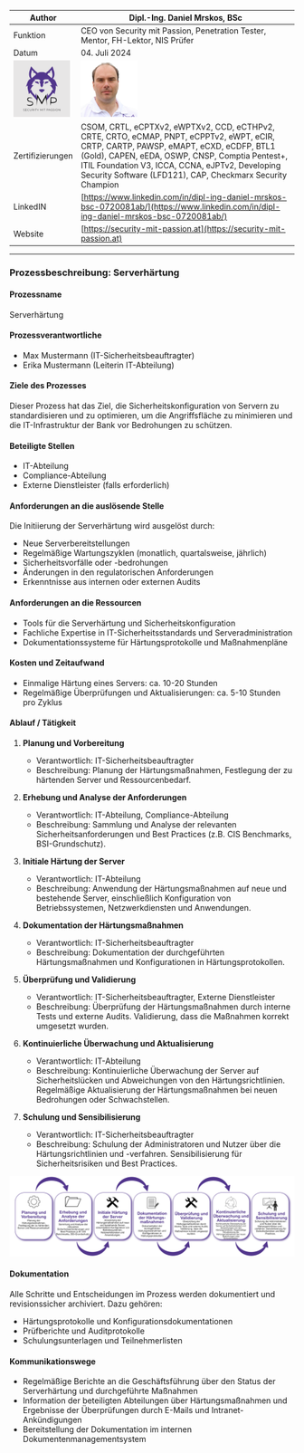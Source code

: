 | Author | Dipl.-Ing. Daniel Mrskos, BSc |  
|--------|---------------------------------------------------------------|   
| Funktion | CEO von Security mit Passion, Penetration Tester, Mentor, FH-Lektor, NIS Prüfer |                               
| Datum  | 04. Juli 2024                                                 |
| <img src="SMP_LOGO.png" alt="Firmenlogo" width="100"/>    | <img src="daniel.jpeg" alt="Author" width="100"/>                         |                                              |
| Zertifizierungen  | CSOM, CRTL, eCPTXv2, eWPTXv2, CCD, eCTHPv2, CRTE, CRTO, eCMAP, PNPT, eCPPTv2, eWPT, eCIR, CRTP, CARTP, PAWSP, eMAPT, eCXD, eCDFP, BTL1 (Gold), CAPEN, eEDA, OSWP, CNSP, Comptia Pentest+, ITIL Foundation V3, ICCA, CCNA, eJPTv2, Developing Security Software (LFD121), CAP, Checkmarx Security Champion                                         |
| LinkedIN  | [https://www.linkedin.com/in/dipl-ing-daniel-mrskos-bsc-0720081ab/](https://www.linkedin.com/in/dipl-ing-daniel-mrskos-bsc-0720081ab/)  
| Website  | [https://security-mit-passion.at](https://security-mit-passion.at)  

---

### Prozessbeschreibung: Serverhärtung

#### Prozessname
Serverhärtung

#### Prozessverantwortliche
- Max Mustermann (IT-Sicherheitsbeauftragter)
- Erika Mustermann (Leiterin IT-Abteilung)

#### Ziele des Prozesses
Dieser Prozess hat das Ziel, die Sicherheitskonfiguration von Servern zu standardisieren und zu optimieren, um die Angriffsfläche zu minimieren und die IT-Infrastruktur der Bank vor Bedrohungen zu schützen.

#### Beteiligte Stellen
- IT-Abteilung
- Compliance-Abteilung
- Externe Dienstleister (falls erforderlich)

#### Anforderungen an die auslösende Stelle
Die Initiierung der Serverhärtung wird ausgelöst durch:
- Neue Serverbereitstellungen
- Regelmäßige Wartungszyklen (monatlich, quartalsweise, jährlich)
- Sicherheitsvorfälle oder -bedrohungen
- Änderungen in den regulatorischen Anforderungen
- Erkenntnisse aus internen oder externen Audits

#### Anforderungen an die Ressourcen
- Tools für die Serverhärtung und Sicherheitskonfiguration
- Fachliche Expertise in IT-Sicherheitsstandards und Serveradministration
- Dokumentationssysteme für Härtungsprotokolle und Maßnahmenpläne

#### Kosten und Zeitaufwand
- Einmalige Härtung eines Servers: ca. 10-20 Stunden
- Regelmäßige Überprüfungen und Aktualisierungen: ca. 5-10 Stunden pro Zyklus

#### Ablauf / Tätigkeit

1. **Planung und Vorbereitung**
   - Verantwortlich: IT-Sicherheitsbeauftragter
   - Beschreibung: Planung der Härtungsmaßnahmen, Festlegung der zu härtenden Server und Ressourcenbedarf.

2. **Erhebung und Analyse der Anforderungen**
   - Verantwortlich: IT-Abteilung, Compliance-Abteilung
   - Beschreibung: Sammlung und Analyse der relevanten Sicherheitsanforderungen und Best Practices (z.B. CIS Benchmarks, BSI-Grundschutz).

3. **Initiale Härtung der Server**
   - Verantwortlich: IT-Abteilung
   - Beschreibung: Anwendung der Härtungsmaßnahmen auf neue und bestehende Server, einschließlich Konfiguration von Betriebssystemen, Netzwerkdiensten und Anwendungen.

4. **Dokumentation der Härtungsmaßnahmen**
   - Verantwortlich: IT-Sicherheitsbeauftragter
   - Beschreibung: Dokumentation der durchgeführten Härtungsmaßnahmen und Konfigurationen in Härtungsprotokollen.

5. **Überprüfung und Validierung**
   - Verantwortlich: IT-Sicherheitsbeauftragter, Externe Dienstleister
   - Beschreibung: Überprüfung der Härtungsmaßnahmen durch interne Tests und externe Audits. Validierung, dass die Maßnahmen korrekt umgesetzt wurden.

6. **Kontinuierliche Überwachung und Aktualisierung**
   - Verantwortlich: IT-Abteilung
   - Beschreibung: Kontinuierliche Überwachung der Server auf Sicherheitslücken und Abweichungen von den Härtungsrichtlinien. Regelmäßige Aktualisierung der Härtungsmaßnahmen bei neuen Bedrohungen oder Schwachstellen.

7. **Schulung und Sensibilisierung**
   - Verantwortlich: IT-Sicherheitsbeauftragter
   - Beschreibung: Schulung der Administratoren und Nutzer über die Härtungsrichtlinien und -verfahren. Sensibilisierung für Sicherheitsrisiken und Best Practices.

<img src="08_prozessgrafik.png" alt="Prozessgrafik" width="800"/> 

#### Dokumentation
Alle Schritte und Entscheidungen im Prozess werden dokumentiert und revisionssicher archiviert. Dazu gehören:
- Härtungsprotokolle und Konfigurationsdokumentationen
- Prüfberichte und Auditprotokolle
- Schulungsunterlagen und Teilnehmerlisten

#### Kommunikationswege
- Regelmäßige Berichte an die Geschäftsführung über den Status der Serverhärtung und durchgeführte Maßnahmen
- Information der beteiligten Abteilungen über Härtungsmaßnahmen und Ergebnisse der Überprüfungen durch E-Mails und Intranet-Ankündigungen
- Bereitstellung der Dokumentation im internen Dokumentenmanagementsystem
